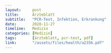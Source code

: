 ```yaml
---
layout:     post
title:      Ärzteblatt
subtitle:   "PCR-Test, Infektion, Erkrankung"
date:       2020-11-27
timeline:   Medizin
categories: [Medizin]
tags:       [ärzteblatt, pcr-test, pdf]
link:       "/assets/files/health/a2356.pdf"
---
```

<object data="{{ page.link }}" style='height:calc(100vh - 400px); width: 100%' type='application/pdf'></object>

